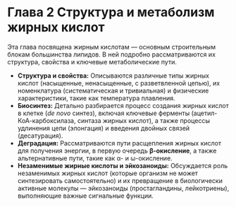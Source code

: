 # Глава 2 Структура и метаболизм жирных кислот

Эта глава посвящена жирным кислотам — основным строительным блокам большинства липидов. В ней подробно рассматриваются их структура, свойства и ключевые метаболические пути.

*   **Структура и свойства:** Описываются различные типы жирных кислот (насыщенные, ненасыщенные, с разветвленной цепью), их номенклатура (систематическая и тривиальная) и физические характеристики, такие как температура плавления.
*   **Биосинтез:** Детально разбирается процесс создания жирных кислот в клетке (_de novo_ синтез), включая ключевые ферменты (ацетил-КоА-карбоксилаза, синтаза жирных кислот), а также процессы удлинения цепи (элонгация) и введения двойных связей (десатурация).
*   **Деградация:** Рассматриваются пути расщепления жирных кислот для получения энергии, в первую очередь **β-окисление**, а также альтернативные пути, такие как α- и ω-окисление.
*   **Незаменимые жирные кислоты и эйкозаноиды:** Обсуждается роль незаменимых жирных кислот (которые организм не может синтезировать самостоятельно) и их превращение в биологически активные молекулы — эйкозаноиды (простагландины, лейкотриены), выполняющие важные сигнальные функции.

